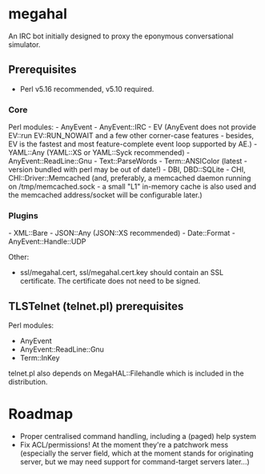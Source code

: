 megahal
=======

An IRC bot initially designed to proxy the eponymous conversational simulator.

Prerequisites
-------------
- Perl v5.16 recommended, v5.10 required.
<h3>Core</h3>
Perl modules:
- AnyEvent
- AnyEvent::IRC
- EV (AnyEvent does not provide EV::run EV::RUN_NOWAIT and a few other corner-case features - besides, EV is the fastest and most feature-complete event loop supported by AE.)
- YAML::Any (YAML::XS or YAML::Syck recommended)
- AnyEvent::ReadLine::Gnu
- Text::ParseWords
- Term::ANSIColor (latest - version bundled with perl may be out of date!)
- DBI, DBD::SQLite
- CHI, CHI::Driver::Memcached (and, preferably, a memcached daemon running on /tmp/memcached.sock - a small "L1" in-memory cache is also used and the memcached address/socket will be configurable later.)
<h3>Plugins</h3>
- XML::Bare
- JSON::Any (JSON::XS recommended)
- Date::Format
- AnyEvent::Handle::UDP

Other:
- ssl/megahal.cert, ssl/megahal.cert.key should contain an SSL certificate. The certificate does not need to be signed.

TLSTelnet (telnet.pl) prerequisites
-----------------------------------
Perl modules:
- AnyEvent
- AnyEvent::ReadLine::Gnu
- Term::InKey

telnet.pl also depends on MegaHAL::Filehandle which is included in the distribution.

Roadmap
=======
- Proper centralised command handling, including a (paged) help system
- Fix ACL/permissions! At the moment they're a patchwork mess (especially the server field, which at the moment stands for originating server, but we may need support for command-target servers later...)